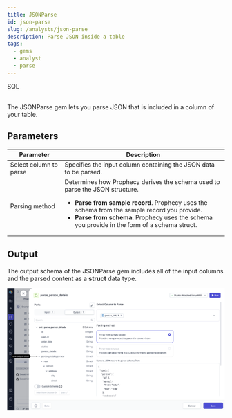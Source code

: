 ```yaml
---
title: JSONParse
id: json-parse
slug: /analysts/json-parse
description: Parse JSON inside a table
tags:
  - gems
  - analyst
  - parse
---
```


<span class="badge">SQL</span><br/><br/>

The JSONParse gem lets you parse JSON that is included in a column of your table.

## Parameters

| Parameter              | Description                                                                                                                                                                                                                                                                                                     |
| ---------------------- | --------------------------------------------------------------------------------------------------------------------------------------------------------------------------------------------------------------------------------------------------------------------------------------------------------------- |
| Select column to parse | Specifies the input column containing the JSON data to be parsed.                                                                                                                                                                                                                                               |
| Parsing method         | Determines how Prophecy derives the schema used to parse the JSON structure.<ul class="table-list"><li>**Parse from sample record**. Prophecy uses the schema from the sample record you provide.</li><li>**Parse from schema**. Prophecy uses the schema you provide in the form of a schema struct.</li></ul> |

## Output

The output schema of the JSONParse gem includes all of the input columns and the parsed content as a **struct** data type.

![JSONParse Output](img/json-parse.png)
